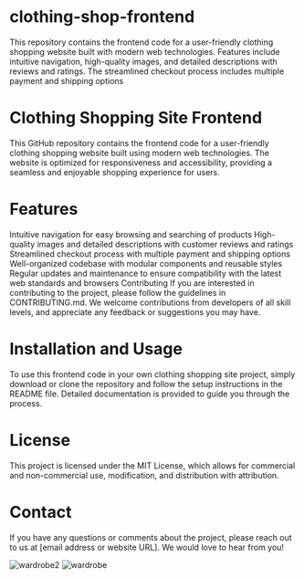 # clothing-shop-frontend
This repository contains the frontend code for a user-friendly clothing shopping website built with modern web technologies. Features include intuitive navigation, high-quality images, and detailed descriptions with reviews and ratings. The streamlined checkout process includes multiple payment and shipping options

# Clothing Shopping Site Frontend
This GitHub repository contains the frontend code for a user-friendly clothing shopping website built using modern web technologies. The website is optimized for responsiveness and accessibility, providing a seamless and enjoyable shopping experience for users.

# Features
Intuitive navigation for easy browsing and searching of products
High-quality images and detailed descriptions with customer reviews and ratings
Streamlined checkout process with multiple payment and shipping options
Well-organized codebase with modular components and reusable styles
Regular updates and maintenance to ensure compatibility with the latest web standards and browsers
Contributing
If you are interested in contributing to the project, please follow the guidelines in CONTRIBUTING.md. We welcome contributions from developers of all skill levels, and appreciate any feedback or suggestions you may have.

# Installation and Usage
To use this frontend code in your own clothing shopping site project, simply download or clone the repository and follow the setup instructions in the README file. Detailed documentation is provided to guide you through the process.

# License
This project is licensed under the MIT License, which allows for commercial and non-commercial use, modification, and distribution with attribution.

 # Contact
If you have any questions or comments about the project, please reach out to us at [email address or website URL]. We would love to hear from you!

![wardrobe2](https://user-images.githubusercontent.com/97838808/230770950-19433ae8-447d-4a94-9633-bccb9fc231b0.png)
![wardrobe](https://user-images.githubusercontent.com/97838808/230770957-c0df0c5e-ada5-4f19-8ea2-0fd6f871c1e2.png)
